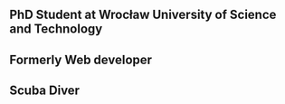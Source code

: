 ## PhD Student at Wrocław University of Science and Technology

## Formerly Web developer

## Scuba Diver

